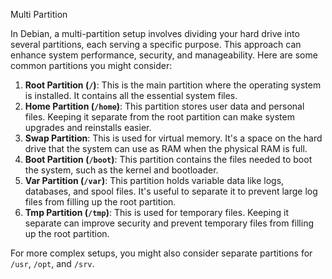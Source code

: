 Multi Partition

In Debian, a multi-partition setup involves dividing your hard drive into several partitions, each serving a specific purpose. This approach can enhance system performance, security, and manageability. Here are some common partitions you might consider:

1. **Root Partition (`/`)**: This is the main partition where the operating system is installed. It contains all the essential system files.
2. **Home Partition (`/home`)**: This partition stores user data and personal files. Keeping it separate from the root partition can make system upgrades and reinstalls easier.
3. **Swap Partition**: This is used for virtual memory. It's a space on the hard drive that the system can use as RAM when the physical RAM is full.
4. **Boot Partition (`/boot`)**: This partition contains the files needed to boot the system, such as the kernel and bootloader.
5. **Var Partition (`/var`)**: This partition holds variable data like logs, databases, and spool files. It's useful to separate it to prevent large log files from filling up the root partition.
6. **Tmp Partition (`/tmp`)**: This is used for temporary files. Keeping it separate can improve security and prevent temporary files from filling up the root partition.

For more complex setups, you might also consider separate partitions for `/usr`, `/opt`, and `/srv`.
